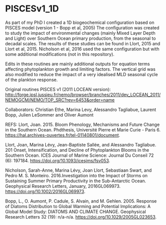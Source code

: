 # PISCESv1_1D

As part of my PhD I created a 1D biogeochemical configuration based on PISCES model (version 1 - Bopp et al, 2005) 
The configuration was created to study the impact of environmental changes (mainly Mixed Layer Depth and Light) over Southern Ocean primary production, from the seasonal to decadal scales. The results of these studies can be found in Llort, 2015 and Llort et al, 2015. Nicholson et al, 2016 used the same configuration but with some additional modifications (not in this repository).

Edits in these routines are mainly additional outputs for equation terms affecting phytoplankton growth and limiting factors. The vertical grid was also modified to reduce the impact of a very idealised MLD seasonal cycle of the plankton response.

Original routines PISCES v1 (2011 LOCEAN version):
http://forge.ipsl.jussieu.fr/nemo/browser/branches/2011/dev_LOCEAN_2011/NEMOGCM/NEMO/TOP_SRC?rev=6453&order=name

Collaborators: Christian Ethe, Marina Levy, Alessandro Tagliabue, Laurent Bopp, Julien LeSommer and Oliver Aumont 

REFS:
Llort, Joan. 2015. Bloom Phenology, Mechanisms and Future Change in the Southern Ocean. Phdthesis, Université Pierre et Marie Curie - Paris 6. https://hal.archives-ouvertes.fr/tel-01140801/document.

Llort, Joan, Marina Lévy, Jean-Baptiste Sallée, and Alessandro Tagliabue. 201 Onset, Intensification, and Decline of Phytoplankton Blooms in the Southern Ocean. ICES Journal of Marine Science: Journal Du Conseil 72 (6): 197184. https://doi.org/10.1093/icesjms/fsv053.

Nicholson, Sarah-Anne, Marina Lévy, Joan Llort, Sebastiaan Swart, and Pedro M. S. Monteiro. 2016.Investigation into the Impact of Storms on Sustaining Summer Primary Productivity in the Sub-Antarctic Ocean. Geophysical Research Letters, January, 2016GL069973. https://doi.org/10.1002/2016GL069973.

Bopp, L., O. Aumont, P. Cadule, S. Alvain, and M. Gehlen. 2005. Response of Diatoms Distribution to Global Warming and Potential Implications: A Global Model Study: DIATOMS AND CLIMATE CHANGE. Geophysical Research Letters 32 (19): n/a-n/a. https://doi.org/10.1029/2005GL023653.


